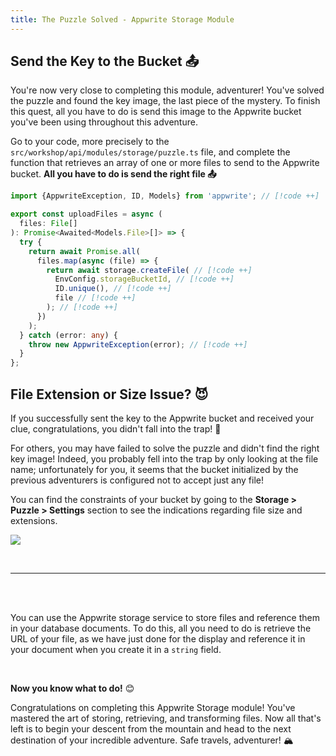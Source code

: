```yaml
---
title: The Puzzle Solved - Appwrite Storage Module
---
```


<Documentation link="https://appwrite.io/docs/products/storage/quick-start#create-file"></Documentation>

<Hero
title="Puzzle Solved 🧩"
image="/assets/workshop/storage/mountains-end.jpeg"
description="Congratulations, adventurer! You've undoubtedly solved the puzzle and found the image that will serve as
your key! Now all you need to do is send it to the Appwrite bucket to complete this module. You're about to conclude
your adventure in the world of Appwrite Storage. Keep going and move on to the next destination! 🚀"
/>

## Send the Key to the Bucket 📤

You're now very close to completing this module, adventurer! You've solved the puzzle and found the key image, the last
piece of the mystery. To finish this quest, all you have to do is send this image to the Appwrite bucket you've been
using throughout this adventure.

Go to your code, more precisely to the `src/workshop/api/modules/storage/puzzle.ts` file, and complete the function
that retrieves an array of one or more files to send to the Appwrite bucket. **All you have to do is send the right
file 📤**

<Solution>

```ts
import {AppwriteException, ID, Models} from 'appwrite'; // [!code ++]

export const uploadFiles = async (
  files: File[]
): Promise<Awaited<Models.File>[]> => {
  try {
    return await Promise.all(
      files.map(async (file) => {
        return await storage.createFile( // [!code ++]
          EnvConfig.storageBucketId, // [!code ++]
          ID.unique(), // [!code ++]
          file // [!code ++]
        ); // [!code ++]
      })
    );
  } catch (error: any) {
    throw new AppwriteException(error); // [!code ++]
  }
};
```

</Solution>

## File Extension or Size Issue? 😈

If you successfully sent the key to the Appwrite bucket and received your clue, congratulations, you didn't fall into
the trap! 🎉

For others, you may have failed to solve the puzzle and didn't find the right key image! Indeed, you probably fell into
the trap by only looking at the file name; unfortunately for you, it seems that the bucket initialized by the previous
adventurers is configured not to accept just any file!

You can find the constraints of your bucket by going to the **Storage > Puzzle > Settings** section to see the
indications regarding file size and extensions.

<Image src="/assets/workshop/storage/ext-size.png" imageAlt="Bucket Constraints"></Image>

<br/>

---
<br/>

<InfoBonus title="Referencing a file from your storage in your database documents?">
<br/>

You can use the Appwrite storage service to store files and reference them in your database documents. To do this, all
you need to do is retrieve the URL of your file, as we have just done for the display and reference it in your document
when you create it in a `string` field.

</InfoBonus>

<br/>

**Now you know what to do!** 😊

Congratulations on completing this Appwrite Storage module! You've mastered the art of storing, retrieving, and
transforming files. Now all that's left is to begin your descent from the mountain and head to the next destination of
your incredible adventure. Safe travels, adventurer! 🏔️
